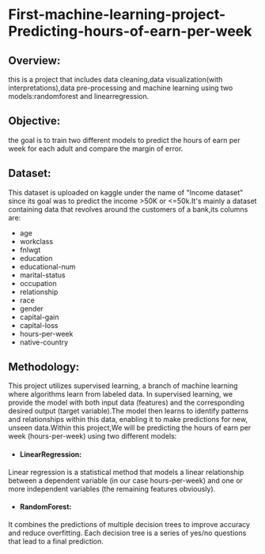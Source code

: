 # First-machine-learning-project-Predicting-hours-of-earn-per-week
## Overview:
this is a project that includes data cleaning,data visualization(with interpretations),data pre-processing and machine learning using two models:randomforest and linearregression.
## Objective:
the goal is to train two different models to predict the hours of earn per week for each adult and compare the margin of error.
## Dataset:
This dataset is uploaded on kaggle under the name of "Income dataset" since its goal was to predict the income >50K or <=50k.It's mainly a dataset containing data that revolves around the customers of a bank,its columns are:
* age
* workclass
* fnlwgt
* education
* educational-num
* marital-status
* occupation
* relationship
* race
* gender
* capital-gain
* capital-loss
* hours-per-week
* native-country
## Methodology:
This project utilizes supervised learning, a branch of machine learning where algorithms learn from labeled data. In supervised learning, we provide the model with both input data (features) and the corresponding desired output (target variable).The model then learns to identify patterns and relationships within this data, enabling it to make predictions for new, unseen data.Within this project,We will be predicting the hours of earn per week (hours-per-week) using two different models:
* #### LinearRegression:
Linear regression is a statistical method that models a linear relationship between a dependent variable (in our case hours-per-week) and one or more independent variables (the remaining features obviously).
* #### RandomForest:
It combines the predictions of multiple decision trees to improve accuracy and reduce overfitting. Each decision tree is a series of yes/no questions that lead to a final prediction.



